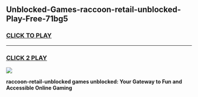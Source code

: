 
## Unblocked-Games-raccoon-retail-unblocked-Play-Free-71bg5
<h3>
<a href="https://premium76.site?title=raccoon-retail-unblocked&ref=23A">CLICK TO PLAY</a></h3>
<hr>

<h3>
<a href="https://premium76.site?title=raccoon-retail-unblocked&ref=23A">CLICK 2 PLAY</a>
  
</h3>

<a href="https://premium76.site?title=raccoon-retail-unblocked&ref=23A"><img src="https://clearcache.store/games.png"></a>


**raccoon-retail-unblocked games unblocked: Your Gateway to Fun and Accessible Online Gaming**
